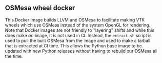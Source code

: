 ## OSMesa wheel docker

This Docker image builds LLVM and OSMesa to facilitate making VTK wheels which
use OSMesa instead of the system OpenGL for rendering. Note that Docker images
are not friendly to "layering" shifts and while this does make *an* image, it
is not used in CI. Instead, the `extract.sh` script is used to pull the built
OSMesa from the image and used to make a tarball that is extracted at CI time.
This allows the Python base image to be updated with new Python releases
without having to rebuild our OSMesa all the time.
